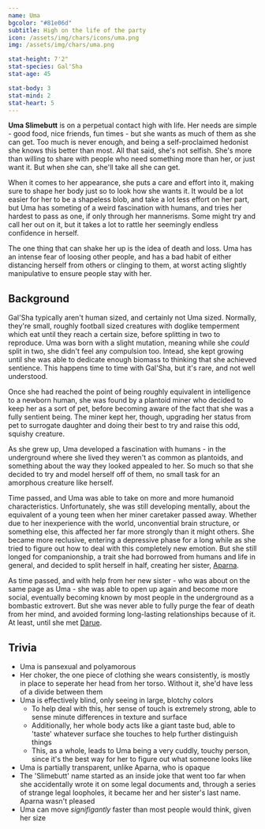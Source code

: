 ```yaml
---
name: Uma
bgcolor: "#81e06d"
subtitle: High on the life of the party
icon: /assets/img/chars/icons/uma.png
img: /assets/img/chars/uma.png

stat-height: 7'2"
stat-species: Gal'Sha
stat-age: 45

stat-body: 3
stat-mind: 2
stat-heart: 5
---
```

**Uma Slimebutt** is on a perpetual contact high with life. Her needs are simple - good food, nice friends, fun times - but she wants as much of them as she can get. Too much is never enough, and being a self-proclaimed hedonist she knows this better than most. All that said, she's not selfish. She's more than willing to share with people who need something more than her, or just want it. But when she can, she'll take all she can get.

When it comes to her appearance, she puts a care and effort into it, making sure to shape her body just so to look how she wants it. It would be a lot easier for her to be a shapeless blob, and take a lot less effort on her part, but Uma has someting of a weird fascination with humans, and tries her hardest to pass as one, if only through her mannerisms. Some might try and call her out on it, but it takes a lot to rattle her seemingly endless confidence in herself.

The one thing that can shake her up is the idea of death and loss. Uma has an intense fear of loosing other people, and has a bad habit of either distancing herself from others or clinging to them, at worst acting slightly manipulative to ensure people stay with her.

## Background
Gal'Sha typically aren't human sized, and certainly not Uma sized. Normally, they're small, roughly football sized creatures with doglike temperment which eat until they reach a certain size, before splitting in two to reproduce. Uma was born with a slight mutation, meaning while she *could* split in two, she didn't feel any compulsion too. Intead, she kept growing until she was able to dedicate enough biomass to thinking that she achieved sentience. This happens time to time with Gal'Sha, but it's rare, and not well understood. 

Once she had reached the point of being roughly equivalent in intelligence to a newborn human, she was found by a plantoid miner who decided to keep her as a sort of pet, before becoming aware of the fact that she was a fully sentient being. The miner kept her, though, upgrading her status from pet to surrogate daughter and doing their best to try and raise this odd, squishy creature.

As she grew up, Uma developed a fascination with humans - in the underground where she lived they weren't as common as plantoids, and something about the way they looked appealed to her. So much so that she decided to try and model herself off of them, no small task for an amorphous creature like herself.

Time passed, and Uma was able to take on more and more humanoid characteristics. Unfortunately, she was still developing mentally, about the equivalent of a young teen when her miner caretaker passed away. Whether due to her inexperience with the world, unconvential brain structure, or something else, this affected her far more strongly than it might others. She became more reclusive, entering a depressive phase for a long while as she tried to figure out how to deal with this completely new emotion. But she still longed for companionship, a trait she had borrowed from humans and life in general, and decided to split herself in half, creating her sister, [Aparna](/characters/aparna.html).

As time passed, and with help from her new sister - who was about on the same page as Uma - she was able to open up again and become more social, eventually becoming known by most people in the underground as a bombastic extrovert. But she was never able to fully purge the fear of death from her mind, and avoided forming long-lasting relationships because of it. At least, until she met [Darue](/character/darue.html).

## Trivia
 - Uma is pansexual and polyamorous
 - Her choker, the one piece of clothing she wears consistently, is mostly in place to seperate her head from her torso. Without it, she'd have less of a divide between them
 - Uma is effectively blind, only seeing in large, blotchy colors
    - To help deal with this, her sense of touch is extremely strong, able to sense minute differences in texture and surface
    - Additionally, her whole body acts like a giant taste bud, able to 'taste' whatever surface she touches to help further distinguish things
    - This, as a whole, leads to Uma being a very cuddly, touchy person, since it's the best way for her to figure out what someone looks like
 - Uma is partially transparent, unlike Aparna, who is opaque
 - The 'Slimebutt' name started as an inside joke that went too far when she accidentally wrote it on some legal documents and, through a series of strange legal loopholes, it became her and her sister's last name. Aparna wasn't pleased
 - Uma can move *signifigantly* faster than most people would think, given her size